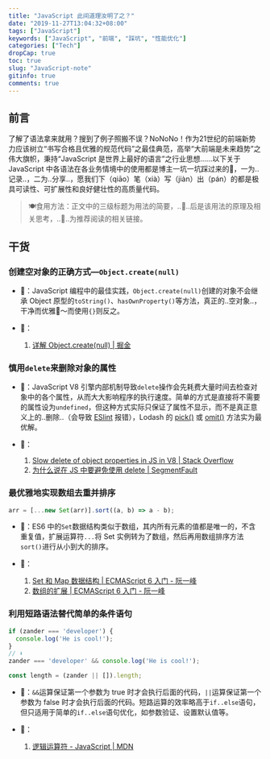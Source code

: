 ```yaml
---
title: "JavaScript 此间道理汝明了之？"
date: "2019-11-27T13:04:32+08:00"
tags: ["JavaScript"]
keywords: ["JavaScript", "前端", "踩坑", "性能优化"]
categories: ["Tech"]
dropCap: true
toc: true
slug: "JavaScript-note"
gitinfo: true
comments: true
---
```

## 前言
了解了语法拿来就用？搜到了例子照搬不误？NoNoNo！作为21世纪的前端新势力应该树立“书写合格且优雅的规范代码”之最佳典范，高举“大前端是未来趋势”之伟大旗帜，秉持“JavaScript 是世界上最好的语言”之行业思想……以下关于 JavaScript 中各语法在各业务情境中的使用都是博主一坑一坑踩过来的🥺，一为..记录..，二为..分享..，愿我们下（qiāo）笔（xià）写（jiàn）出（pán）的都是极具可读性、可扩展性和良好健壮性的高质量代码。

> 🍽食用方法：正文中的三级标题为用法的简要，..🤔..后是该用法的原理及相关思考，..🔗..为推荐阅读的相关链接。

## 干货
### 创建空对象的正确方式—`Object.create(null)`
- 🤔：JavaScript 编程中的最佳实践，`Object.create(null)`创建的对象不会继承 Object 原型的`toString()`、`hasOwnProperty()`等方法，真正的..空对象..，干净而优雅🤤～而使用`{}`则反之。

- 🔗：
    1. [详解 Object.create(null) | 掘金](https://juejin.im/post/5acd8ced6fb9a028d444ee4e)

### 慎用`delete`来删除对象的属性
- 🤔️：JavaScript V8 引擎内部机制导致`delete`操作会先耗费大量时间去检查对象中的各个属性，从而大大影响程序的执行速度。简单的方式是直接将不需要的属性设为`undefined`，但这种方式实际只保证了属性不显示，而不是真正意义上的..删除..（会导致 [ESlint](https://eslint.bootcss.com/) 报错），Lodash 的 [pick()](https://www.lodashjs.com/docs/latest#_pickobject-props) 或 [omit()](https://lodash.com/docs/4.17.15#omit) 方法实为最优解。

- 🔗：
    1. [Slow delete of object properties in JS in V8 | Stack Overflow
](https://stackoverflow.com/questions/43594092/slow-delete-of-object-properties-in-js-in-v8/44008788)
    2. [为什么说在 JS 中要避免使用 delete | SegmentFault](https://segmentfault.com/a/1190000020081647)

### 最优雅地实现数组去重并排序
```js
arr = [...new Set(arr)].sort((a, b) => a - b);
```
- 🤔：ES6 中的`Set`数据结构类似于数组，其内所有元素的值都是唯一的，不含重复值，扩展运算符`...`将 Set 实例转为了数组，然后再用数组排序方法`sort()`进行从小到大的排序。

- 🔗：
    1. [Set 和 Map 数据结构 | ECMAScript 6 入门 - 阮一峰](http://es6.ruanyifeng.com/#docs/set-map#Set)
    2. [数组的扩展 | ECMAScript 6 入门 - 阮一峰](http://es6.ruanyifeng.com/#docs/array#%E6%89%A9%E5%B1%95%E8%BF%90%E7%AE%97%E7%AC%A6)

### 利用短路语法替代简单的条件语句
```js
if (zander === 'developer') {
  console.log('He is cool!');
}
// ⬇️
zander === 'developer' && console.log('He is cool!');
```
```js
const length = (zander || []).length;
```
- 🧐：`&&`运算保证第一个参数为 true 时才会执行后面的代码，`||`运算保证第一个参数为 false 时才会执行后面的代码。短路运算的效率略高于`if..else`语句，但只适用于简单的`if..else`语句优化，如参数验证、设置默认值等。

- 🔗：
    1. [逻辑运算符 - JavaScript | MDN](https://developer.mozilla.org/zh-CN/docs/Web/JavaScript/Reference/Operators/Logical_Operators)

